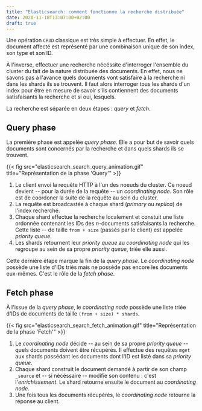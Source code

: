 ```yaml
---
title: "Elasticsearch: comment fonctionne la recherche distribuée"
date: 2020-11-18T13:07:00+02:00
draft: true
---
```


Une opération `CRUD` classique est très simple à effectuer. En effet, le document affecté est représenté par une combinaison unique de son index, son type et son ID.

 À l'inverse, effectuer une recherche nécéssite d'interroger l'ensemble du cluster du fait de la nature distribuée des documents. En effet, nous ne savons pas à l'avance quels documents vont satisfaire à la recherche ni dans les shards ils se trouvent. Il faut alors interroger tous les shards d'un index pour être en mesure de savoir s'ils contiennent des documents satisfaisants la recherche et si oui, lesquels. 

La recherche est séparée en deux étapes : _query_ et _fetch_. 



## Query phase

La première phase est appelée _query phase_. Elle a pour but de savoir quels documents sont concernés par la recherche et dans quels shards ils se trouvent.


{{< fig src="elasticsearch_search_query_animation.gif" title="Représentation de la phase 'Query'" >}}


1. Le client envoi la requête HTTP à l'un des noeuds du cluster. Ce noeud devient -- pour la durée de la requête -- un _coordinating node_. Son rôle est de coordoner la suite de la requête au sein du cluster.
1. La requête est broadcastée à chaque shard (_primary_ ou _replica_) de l'index recherché.
1. Chaque shard effectue la recherche localement et constuit une liste ordonnée contenant les IDs des _n_-documents satisfaisants la recherche. Cette liste -- de taille `from + size` (passés par le client) est appelée _priority queue_. 
1. Les shards retournent leur _priority queue_ au _coordinating node_ qui les regroupe au sein de sa propre _priority queue_, triée elle aussi.



Cette dernière étape marque la fin de la _query phase_. Le _coordinating node_ possède une liste d'IDs triés mais ne possède pas encore les documents eux-mêmes. C'est le rôle de la _fetch phase_.



## Fetch phase

À l'issue de la _query phase_, le _coordinating node_ possède une liste triée d'IDs de documents de taille `(from + size) * shards`.



{{< fig src="elasticsearch_search_fetch_animation.gif" title="Représentation de la phase 'Fetch'" >}}



1. Le _coordinating node_ décide -- au sein de sa propre _priority queue_ -- quels documents doivent être récupérés.  Il effectue des requêtes `mget` aux shards possédant les documents dont l'ID est listé dans sa _priority queue_.
1. Chaque shard construit le document demandé à partir de son champ `_source` et -- si nécéssaire -- modifie son contenu : c'est l'_enrichissement_.  Le shard retourne ensuite le document au _coordinating node_.
1. Une fois tous les documents récupérés, le _coordinating node_ retourne la réponse au client.